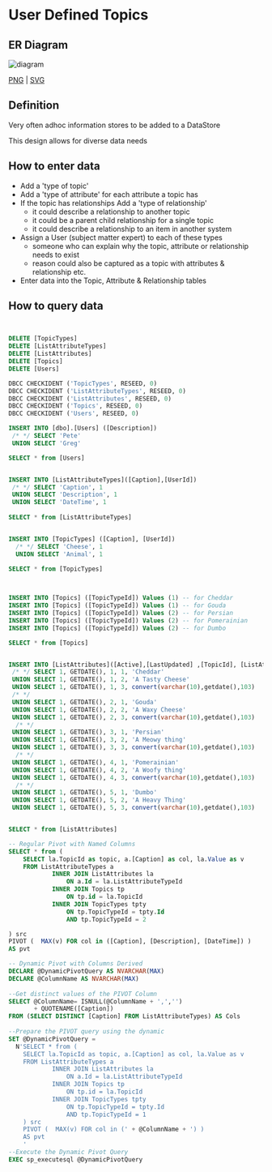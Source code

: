 # User Defined Topics

## ER Diagram

![diagram](topic.svg)

[PNG](topic.png) | [SVG](topic.svg)

## Definition

Very often adhoc information stores to be added to a DataStore

This design allows for diverse data needs


## How to enter data

- Add a 'type of topic'
- Add a 'type of attribute' for each attribute a topic has
- If the topic has relationships Add a 'type of relationship'
    - it could describe a relationship to another topic
    - it could be a parent child relationship for a single topic
    - it could describe a relationship to an item in another system
- Assign a User (subject matter expert) to each of these types 
    - someone who can explain why the topic, attribute or relationship needs to exist
    - reason could also be captured as a topic with attributes & relationship etc.
- Enter data into the Topic, Attribute & Relationship tables

## How to query data

```SQL 


DELETE [TopicTypes]
DELETE [ListAttributeTypes]
DELETE [ListAttributes]
DELETE [Topics]
DELETE [Users]

DBCC CHECKIDENT ('TopicTypes', RESEED, 0)
DBCC CHECKIDENT ('ListAttributeTypes', RESEED, 0)
DBCC CHECKIDENT ('ListAttributes', RESEED, 0)
DBCC CHECKIDENT ('Topics', RESEED, 0)
DBCC CHECKIDENT ('Users', RESEED, 0)

INSERT INTO [dbo].[Users] ([Description])
 /* */ SELECT 'Pete'
 UNION SELECT 'Greg'

SELECT * from [Users]


INSERT INTO [ListAttributeTypes]([Caption],[UserId])
 /* */ SELECT 'Caption', 1
 UNION SELECT 'Description', 1
 UNION SELECT 'DateTime', 1
 
SELECT * from [ListAttributeTypes]


INSERT INTO [TopicTypes] ([Caption], [UserId])
  /* */ SELECT 'Cheese', 1
  UNION SELECT 'Animal', 1
  
SELECT * from [TopicTypes]



INSERT INTO [Topics] ([TopicTypeId]) Values (1) -- for Cheddar
INSERT INTO [Topics] ([TopicTypeId]) Values (1) -- for Gouda
INSERT INTO [Topics] ([TopicTypeId]) Values (2) -- for Persian
INSERT INTO [Topics] ([TopicTypeId]) Values (2) -- for Pomerainian
INSERT INTO [Topics] ([TopicTypeId]) Values (2) -- for Dumbo

SELECT * from [Topics]


INSERT INTO [ListAttributes]([Active],[LastUpdated] ,[TopicId], [ListAttributeTypeId] ,[Value])
 /* */ SELECT 1, GETDATE(), 1, 1, 'Cheddar'
 UNION SELECT 1, GETDATE(), 1, 2, 'A Tasty Cheese'
 UNION SELECT 1, GETDATE(), 1, 3, convert(varchar(10),getdate(),103)
 /* */
 UNION SELECT 1, GETDATE(), 2, 1, 'Gouda'
 UNION SELECT 1, GETDATE(), 2, 2, 'A Waxy Cheese'
 UNION SELECT 1, GETDATE(), 2, 3, convert(varchar(10),getdate(),103)
  /* */
 UNION SELECT 1, GETDATE(), 3, 1, 'Persian'
 UNION SELECT 1, GETDATE(), 3, 2, 'A Meowy thing'
 UNION SELECT 1, GETDATE(), 3, 3, convert(varchar(10),getdate(),103)
  /* */
 UNION SELECT 1, GETDATE(), 4, 1, 'Pomerainian'
 UNION SELECT 1, GETDATE(), 4, 2, 'A Woofy thing'
 UNION SELECT 1, GETDATE(), 4, 3, convert(varchar(10),getdate(),103)
  /* */
 UNION SELECT 1, GETDATE(), 5, 1, 'Dumbo'
 UNION SELECT 1, GETDATE(), 5, 2, 'A Heavy Thing'
 UNION SELECT 1, GETDATE(), 5, 3, convert(varchar(10),getdate(),103)


SELECT * from [ListAttributes]

-- Regular Pivot with Named Columns
SELECT * from (
	SELECT la.TopicId as topic, a.[Caption] as col, la.Value as v
	FROM ListAttributeTypes a
			INNER JOIN ListAttributes la
				ON a.Id = la.ListAttributeTypeId
			INNER JOIN Topics tp
				ON tp.id = la.TopicId
			INNER JOIN TopicTypes tpty
				ON tp.TopicTypeId = tpty.Id
				AND tp.TopicTypeId = 2

) src
PIVOT (  MAX(v) FOR col in ([Caption], [Description], [DateTime]) )
AS pvt

-- Dynamic Pivot with Columns Derived
DECLARE @DynamicPivotQuery AS NVARCHAR(MAX)
DECLARE @ColumnName AS NVARCHAR(MAX)
 
--Get distinct values of the PIVOT Column 
SELECT @ColumnName= ISNULL(@ColumnName + ',','') 
       + QUOTENAME([Caption])
FROM (SELECT DISTINCT [Caption] FROM ListAttributeTypes) AS Cols
 
--Prepare the PIVOT query using the dynamic 
SET @DynamicPivotQuery = 
  N'SELECT * from (
	SELECT la.TopicId as topic, a.[Caption] as col, la.Value as v
	FROM ListAttributeTypes a
			INNER JOIN ListAttributes la
				ON a.Id = la.ListAttributeTypeId
			INNER JOIN Topics tp
				ON tp.id = la.TopicId
			INNER JOIN TopicTypes tpty
				ON tp.TopicTypeId = tpty.Id
				AND tp.TopicTypeId = 1
	) src
	PIVOT (  MAX(v) FOR col in (' + @ColumnName + ') )
	AS pvt
	'
--Execute the Dynamic Pivot Query
EXEC sp_executesql @DynamicPivotQuery



```